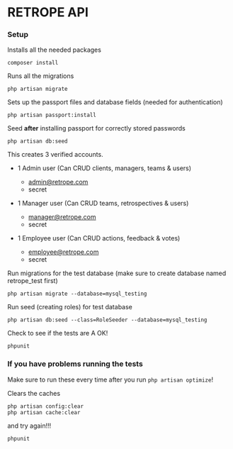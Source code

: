 # RETROPE API

### Setup

Installs all the needed packages
```$xslt
composer install
```

Runs all the migrations
```
php artisan migrate
```

Sets up the passport files and database fields (needed for authentication)
~~~~
php artisan passport:install 
~~~~

Seed **after** installing passport for correctly stored passwords
```$xslt
php artisan db:seed
```

This creates 3 verified accounts.
- 1 Admin user (Can CRUD clients, managers, teams & users)
  - admin@retrope.com
  - secret

- 1 Manager user (Can CRUD teams, retrospectives & users)
  - manager@retrope.com
  - secret
  
- 1 Employee user (Can CRUD actions, feedback & votes)
  - employee@retrope.com
  - secret
  
Run migrations for the test database (make sure to create database named retrope_test first)
```$xslt
php artisan migrate --database=mysql_testing
```

Run seed (creating roles) for test database 
```$xslt
php artisan db:seed --class=RoleSeeder --database=mysql_testing
```

Check to see if the tests are A OK!
```$xslt
phpunit
```

### If you have problems running the tests
Make sure to run these every time after you run `php artisan optimize`!

Clears the caches
```$xslt
php artisan config:clear
php artisan cache:clear
```

and try again!!!
```$xslt
phpunit
```
